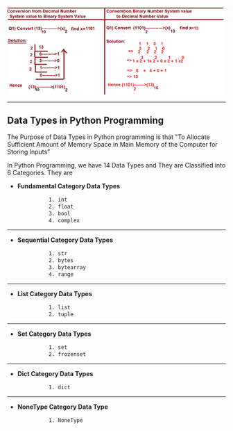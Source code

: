 ![Alt text](photo/dataType.png)



---
**Data Types in Python Programming**
---

The Purpose of Data Types in Python programming is that "To Allocate Sufficient Amount of Memory Space 	in Main Memory of the Computer for Storing Inputs"

In Python Programming, we have 14 Data Types and They are Classified into 6 Categories. They are


- **Fundamental  Category Data Types**

				1. int
				2. float
				3. bool
				4. complex
---

- **Sequential  Category Data Types**

				1. str
				2. bytes
				3. bytearray
				4. range

---

- **List  Category Data Types**

				1. list
				2. tuple

---

- **Set  Category Data Types**

				1. set
				2. frozenset

---

- **Dict  Category Data Types**

				1. dict

---

- **NoneType  Category Data Type**

				1. NoneType




